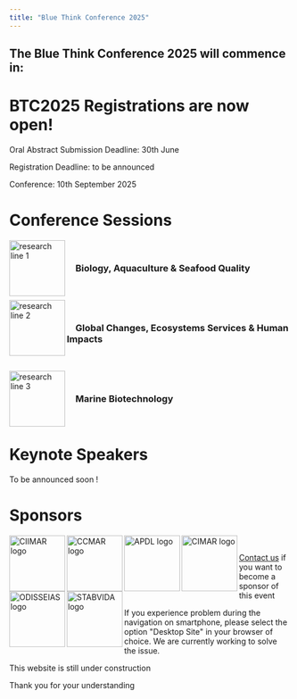 ```yaml
---
title: "Blue Think Conference 2025"
---
```


<div id="countdown">
  <h2>The Blue Think Conference 2025 will commence in: </h2>
  <p id="countdown-timer"></p>
</div>
<script src="https://phdcommitee.github.io/btc2025/assets/js/countdown.js"></script>

# BTC2025 Registrations are now open!

Oral Abstract Submission Deadline: 30th June

Registration Deadline: to be announced

Conference: 10th September 2025

# Conference Sessions
<img src="https://phdcommitee.github.io/btc2025//assets/images/1.png" alt="research line 1" align="left" width="100" height="100">
&nbsp;

### &nbsp; &nbsp; Biology, Aquaculture & Seafood Quality 

&nbsp;

<img src="https://phdcommitee.github.io/btc2025//assets/images/2.png" alt="research line 2" align="left" width="100" height="100">
&nbsp;

### &nbsp; &nbsp; Global Changes, Ecosystems Services & Human Impacts

&nbsp;

<img src="https://phdcommitee.github.io/btc2025//assets/images/3.png" alt="research line 3" align="left" width="100" height="100">
&nbsp;

### &nbsp; &nbsp; Marine Biotechnology

&nbsp;

# Keynote Speakers
To be announced soon !

# Sponsors

<a href="https://www.ciimar.up.pt/"> <img src="https://phdcommitee.github.io/btc2025/assets/images/CIIMAR_logo.png" alt="CIIMAR logo" align="left" width="100" height="100"> </a>

<a href="https://ccmar.ualg.pt/"> <img src="https://phdcommitee.github.io/btc2025/assets/images/CCMAR_logo.png" alt="CCMAR logo" align="left" width="100" height="100"> </a>

<a href="https://leixoes.apdl.pt/"> <img src="https://phdcommitee.github.io/btc2025/assets/images/LEIXOES_logo.png" alt="APDL logo" align="left" width="100" height="100"> </a>

<a href="https://www.ciimar.up.pt/pt-pt/first-cimar-la-meeting/"> <img src="https://phdcommitee.github.io/btc2025/assets/images/CIMAR_logo.jpg" alt="CIMAR logo" align="left" width="100" height="100"> </a>

<a href="https://www.odisseias.com/"> <img src="https://phdcommitee.github.io/btc2025/assets/images/ODISSEIAS_logo.png" alt="ODISSEIAS logo" align="left" width="100" height="100"> </a>

<a href="https://www.stabvida.com/"> <img src="https://phdcommitee.github.io/btc2025/assets/images/STABVIDA_logo.png" alt="STABVIDA logo" align="left" width="100" height="100"> </a>

&nbsp;
&nbsp;

<a href="mailto:bluethinkconference@gmail.com">Contact us</a> if you want to become a sponsor of this event


If you experience problem during the navigation on smartphone, please select the option "Desktop Site" in your browser of choice. We are currently working to solve the issue.

This website is still under construction

Thank you for your understanding 




